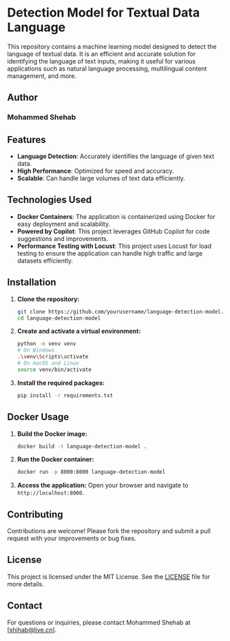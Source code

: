 # Detection Model for Textual Data Language 

This repository contains a machine learning model designed to detect the language of textual data. It is an efficient and accurate solution for identifying the language of text inputs, making it useful for various applications such as natural language processing, multilingual content management, and more.

## Author
### Mohammed Shehab

## Features
- **Language Detection**: Accurately identifies the language of given text data.
- **High Performance**: Optimized for speed and accuracy.
- **Scalable**: Can handle large volumes of text data efficiently.

## Technologies Used
- **Docker Containers**: The application is containerized using Docker for easy deployment and scalability.
- **Powered by Copilot**: This project leverages GitHub Copilot for code suggestions and improvements.
- **Performance Testing with Locust**: This project uses Locust for load testing to ensure the application can handle high traffic and large datasets efficiently.

## Installation

1. **Clone the repository:**
   ```bash
   git clone https://github.com/yourusername/language-detection-model.git
   cd language-detection-model
   ```

2. **Create and activate a virtual environment:**
   ```bash
   python -m venv venv
   # On Windows
   .\venv\Scripts\activate
   # On macOS and Linux
   source venv/bin/activate
   ```

3. **Install the required packages:**
   ```bash
   pip install -r requirements.txt
   ```

## Docker Usage

1. **Build the Docker image:**
   ```bash
   docker build -t language-detection-model .
   ```

2. **Run the Docker container:**
   ```bash
   docker run -p 8000:8000 language-detection-model
   ```

3. **Access the application:**
   Open your browser and navigate to `http://localhost:8000`.

## Contributing

Contributions are welcome! Please fork the repository and submit a pull request with your improvements or bug fixes.

## License

This project is licensed under the MIT License. See the [LICENSE](LICENSE) file for more details.

## Contact

For questions or inquiries, please contact Mohammed Shehab at [shihab@live.cn].